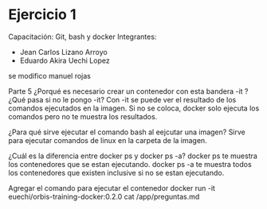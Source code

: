 # Ejercicio 1
Capacitación: Git, bash y docker
Integrantes:
- Jean Carlos Lizano Arroyo
- Eduardo Akira Uechi Lopez

se modifico
manuel rojas

Parte 5
¿Porqué es necesario crear un contenedor con esta bandera -it ? ¿Qué pasa si no le pongo -it?
Con -it se puede ver el resultado de los comandos ejecutados en la imagen. Si no se coloca, docker solo ejecuta los comandos pero no te muestra los resultados.

¿Para qué sirve ejecutar el comando bash al eejcutar una imagen?
Sirve para ejecutar comandos de linux en la carpeta de la imagen.

¿Cuál es la diferencia entre docker ps y docker ps -a?
docker ps te muestra los contenedores que se estan ejecutando. docker ps -a te muestra todos los contenedores que existen inclusive si no se estan ejecutando.

Agregar el comando para ejecutar el contenedor
docker run -it euechi/orbis-training-docker:0.2.0 cat /app/preguntas.md